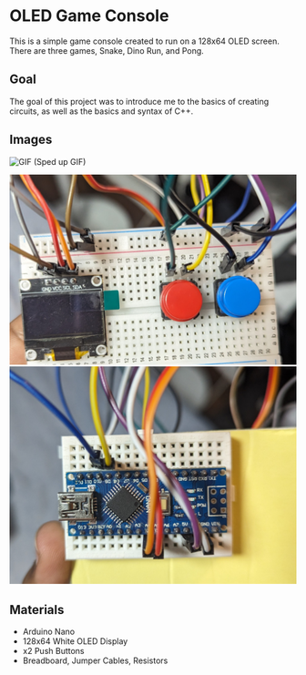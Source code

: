 # OLED Game Console

This is a simple game console created to run on a 128x64 OLED screen. There are three games, Snake, Dino Run, and Pong.

## Goal

The goal of this project was to introduce me to the basics of creating circuits, as well as the basics and syntax of C++.

## Images
![GIF](DinoRun.gif)
(Sped up GIF)

![Screenshot](FrontCircuit.jpg)
![Screenshot](BackCircuit.jpg)


## Materials

- Arduino Nano
- 128x64 White OLED Display
- x2 Push Buttons
- Breadboard, Jumper Cables, Resistors
